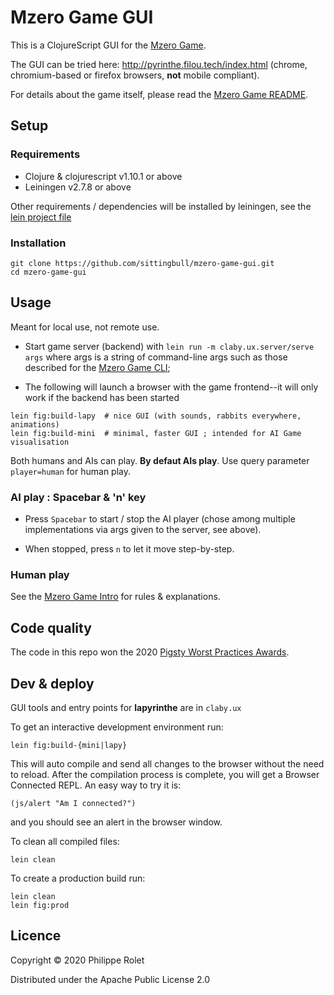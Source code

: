 # Mzero Game GUI

This is a ClojureScript GUI for the [Mzero Game](https://github.com/sittingbull/mzero-game). 

The GUI can be tried here: http://pyrinthe.filou.tech/index.html (chrome, chromium-based or firefox browsers, **not** mobile compliant).

For details about the game itself, please read the [Mzero Game README](https://github.com/sittingbull/mzero-game). 

## Setup

### Requirements ###
- Clojure & clojurescript v1.10.1 or above
- Leiningen v2.7.8 or above

Other requirements / dependencies will be installed by leiningen, see the [lein project file](project.clj)

### Installation
```
git clone https://github.com/sittingbull/mzero-game-gui.git
cd mzero-game-gui
```

## Usage
Meant for local use, not remote use.

- Start game server (backend) with ``lein run -m claby.ux.server/serve args`` where args is a string of command-line args such as those described for the [Mzero Game CLI](https://github.com/sittingbull/mzero-game);

- The following will launch a browser with the game frontend--it will only work if the backend has been started

```
lein fig:build-lapy  # nice GUI (with sounds, rabbits everywhere, animations)
lein fig:build-mini  # minimal, faster GUI ; intended for AI Game visualisation
```

Both humans and AIs can play. **By defaut AIs play**. Use query parameter `player=human` for human play.

### AI play : Spacebar & 'n' key
- Press `Spacebar` to start / stop the AI player (chose among multiple implementations via args given to the server, see above). 

- When stopped, press `n` to let it move step-by-step.

### Human play
See the [Mzero Game Intro](https://github.com/sittingbull/mzero-game) for rules & explanations.

## Code quality
The code in this repo won the 2020 [Pigsty Worst Practices Awards](pigsty-wpa.md).

## Dev & deploy
GUI tools and entry points for **lapyrinthe** are in ``claby.ux``

To get an interactive development environment run:

    lein fig:build-{mini|lapy}

This will auto compile and send all changes to the browser without the
need to reload. After the compilation process is complete, you will
get a Browser Connected REPL. An easy way to try it is:

    (js/alert "Am I connected?")

and you should see an alert in the browser window.

To clean all compiled files:

	lein clean

To create a production build run:

	lein clean
	lein fig:prod

## Licence
Copyright © 2020 Philippe Rolet

Distributed under the Apache Public License 2.0

